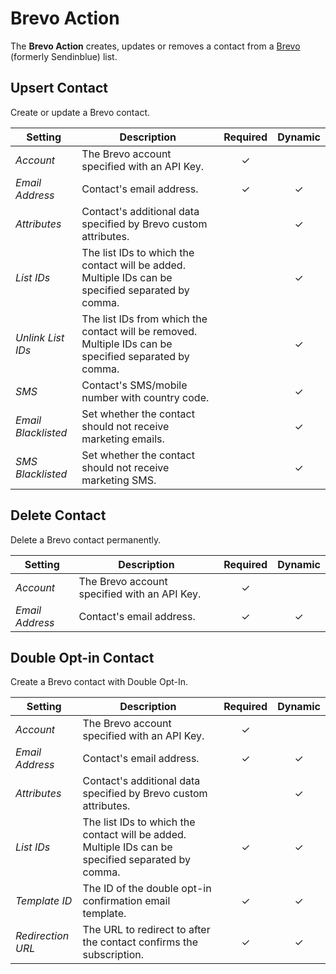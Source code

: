 # Brevo Action

<div class="tm-resource-icon">
    <!--@include: @essentials-for-yootheme-pro/assets/brands/brevo.svg-->
</div>

The **Brevo Action** creates, updates or removes a contact from a [Brevo](https://www.brevo.com/) (formerly Sendinblue) list.

## Upsert Contact

Create or update a Brevo contact.

| Setting | Description | Required | Dynamic |
| --- | --- | :---: | :---: |
| *Account* | The Brevo account specified with an API Key. | &#x2713; |
| *Email Address* | Contact's email address. | &#x2713; | &#x2713; |
| *Attributes* | Contact's additional data specified by Brevo custom attributes. | | &#x2713; |
| *List IDs* | The list IDs to which the contact will be added. Multiple IDs can be specified separated by comma. | | &#x2713; |
| *Unlink List IDs* | The list IDs from which the contact will be removed. Multiple IDs can be specified separated by comma. | | &#x2713; |
| *SMS* | Contact's SMS/mobile number with country code. | | &#x2713; |
| *Email Blacklisted* | Set whether the contact should not receive marketing emails. | | &#x2713; |
| *SMS Blacklisted* | Set whether the contact should not receive marketing SMS. | | &#x2713; |
<!--@include: ./_partials/common-action-settings.md-->

## Delete Contact

Delete a Brevo contact permanently.

| Setting | Description | Required | Dynamic |
| --- | --- | :---: | :---: |
| *Account* | The Brevo account specified with an API Key. | &#x2713; |
| *Email Address* | Contact's email address. | &#x2713; | &#x2713; |
<!--@include: ./_partials/common-action-settings.md-->

## Double Opt-in Contact

Create a Brevo contact with Double Opt-In.

| Setting | Description | Required | Dynamic |
| --- | --- | :---: | :---: |
| *Account* | The Brevo account specified with an API Key. | &#x2713; |
| *Email Address* | Contact's email address. | &#x2713; | &#x2713; |
| *Attributes* | Contact's additional data specified by Brevo custom attributes. | | &#x2713; |
| *List IDs* | The list IDs to which the contact will be added. Multiple IDs can be specified separated by comma. | &#x2713; | &#x2713; |
| *Template ID* | The ID of the double opt-in confirmation email template. | &#x2713; | &#x2713; |
| *Redirection URL* | The URL to redirect to after the contact confirms the subscription. | &#x2713; | &#x2713; |
<!--@include: ./_partials/common-action-settings.md-->
